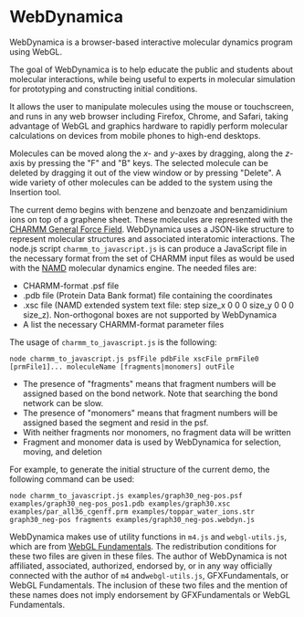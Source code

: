 WebDynamica
===========

WebDynamica is a browser-based interactive molecular dynamics program using WebGL.

The goal of WebDynamica is to help educate the public and students about molecular interactions, while being useful to experts in molecular simulation for prototyping and constructing initial conditions.

It allows the user to manipulate molecules using the mouse or touchscreen, and runs in any web browser including Firefox, Chrome, and Safari, taking advantage of WebGL and graphics hardware to rapidly perform molecular calculations on devices from mobile phones to high-end desktops. 

Molecules can be moved along the *x*- and *y*-axes by dragging, along the *z*-axis by pressing the "F" and "B" keys. The selected molecule can be deleted by dragging it out of the view window or by pressing "Delete". A wide variety of other molecules can be added to the system using the Insertion tool. 

The current demo begins with benzene and benzoate and benzamidinium ions on top of a graphene sheet. These molecules are represented with the [CHARMM General Force Field](https://doi.org/10.1002/jcc.21367). WebDynamica uses a JSON-like structure to represent molecular structures and associated interatomic interactions. The node.js script `charmm_to_javascript.js` is can produce a JavaScript file in the necessary format from the set of CHARMM input files as would be used with the [NAMD](https://www.ks.uiuc.edu/Research/namd/) molecular dynamics engine. The needed files are:

- CHARMM-format .psf file
- .pdb file (Protein Data Bank format) file containing the coordinates
- .xsc file (NAMD extended system text file: step size_x 0 0 0 size_y 0 0 0 size_z). Non-orthogonal boxes are not supported by WebDynamica
- A list the necessary CHARMM-format parameter files

The usage of `charmm_to_javascript.js` is the following:

`node charmm_to_javascript.js psfFile pdbFile xscFile prmFile0 [prmFile1]... moleculeName [fragments|monomers] outFile`

- The presence of "fragments" means that fragment numbers will be assigned based on the bond network. Note that searching the bond network can be slow.
- The presence of "monomers" means that fragment numbers will be assigned based the segment and resid in the psf.
- With neither fragments nor monomers, no fragment data will be written
- Fragment and monomer data is used by WebDynamica for selection, moving, and deletion
    
For example, to generate the initial structure of the current demo, the following command can be used:

`node charmm_to_javascript.js examples/graph30_neg-pos.psf examples/graph30_neg-pos_pos1.pdb examples/graph30.xsc examples/par_all36_cgenff.prm examples/toppar_water_ions.str graph30_neg-pos fragments examples/graph30_neg-pos.webdyn.js`

WebDynamica makes use of utility functions in `m4.js` and `webgl-utils.js`, which are from [WebGL Fundamentals](https://webglfundamentals.org/). The redistribution conditions for these two files are given in these files. The author of WebDynamica is not affiliated, associated, authorized, endorsed by, or in any way officially connected with the author of `m4` and`webgl-utils.js`, GFXFundamentals, or WebGL Fundamentals. The inclusion of these two files and the mention of these names does not imply endorsement by GFXFundamentals or WebGL Fundamentals.
